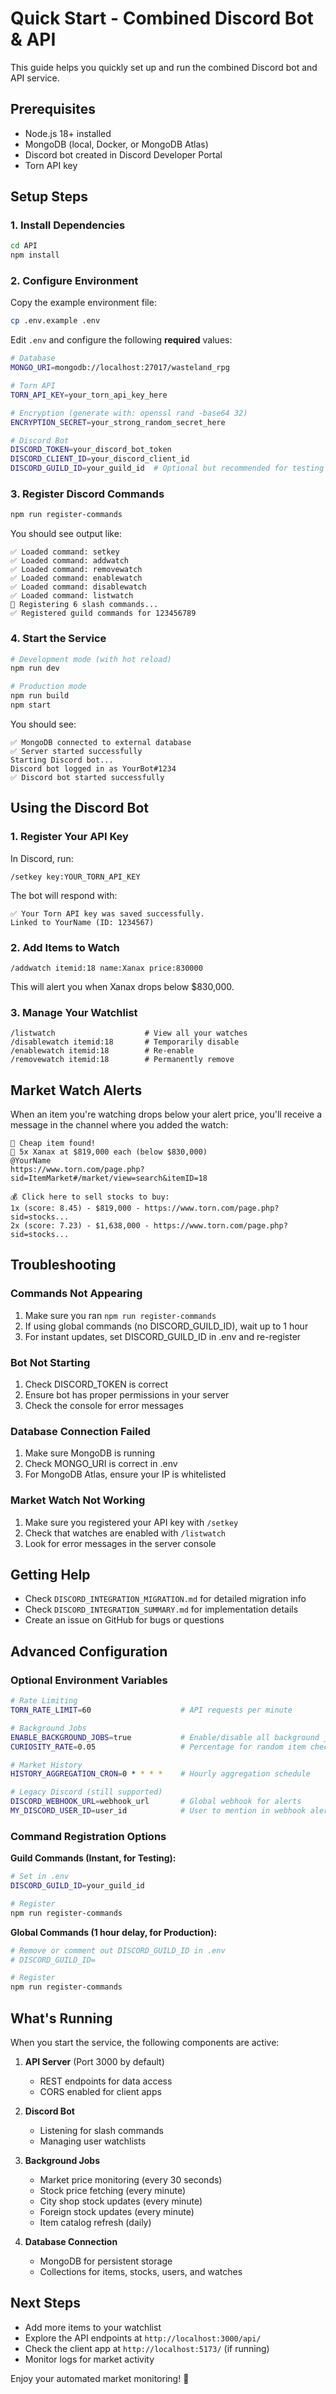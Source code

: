 # Quick Start - Combined Discord Bot & API

This guide helps you quickly set up and run the combined Discord bot and API service.

## Prerequisites

- Node.js 18+ installed
- MongoDB (local, Docker, or MongoDB Atlas)
- Discord bot created in Discord Developer Portal
- Torn API key

## Setup Steps

### 1. Install Dependencies

```bash
cd API
npm install
```

### 2. Configure Environment

Copy the example environment file:

```bash
cp .env.example .env
```

Edit `.env` and configure the following **required** values:

```bash
# Database
MONGO_URI=mongodb://localhost:27017/wasteland_rpg

# Torn API
TORN_API_KEY=your_torn_api_key_here

# Encryption (generate with: openssl rand -base64 32)
ENCRYPTION_SECRET=your_strong_random_secret_here

# Discord Bot
DISCORD_TOKEN=your_discord_bot_token
DISCORD_CLIENT_ID=your_discord_client_id
DISCORD_GUILD_ID=your_guild_id  # Optional but recommended for testing
```

### 3. Register Discord Commands

```bash
npm run register-commands
```

You should see output like:
```
✅ Loaded command: setkey
✅ Loaded command: addwatch
✅ Loaded command: removewatch
✅ Loaded command: enablewatch
✅ Loaded command: disablewatch
✅ Loaded command: listwatch
📡 Registering 6 slash commands...
✅ Registered guild commands for 123456789
```

### 4. Start the Service

```bash
# Development mode (with hot reload)
npm run dev

# Production mode
npm run build
npm start
```

You should see:
```
✅ MongoDB connected to external database
✅ Server started successfully
Starting Discord bot...
Discord bot logged in as YourBot#1234
✅ Discord bot started successfully
```

## Using the Discord Bot

### 1. Register Your API Key

In Discord, run:
```
/setkey key:YOUR_TORN_API_KEY
```

The bot will respond with:
```
✅ Your Torn API key was saved successfully.
Linked to YourName (ID: 1234567)
```

### 2. Add Items to Watch

```
/addwatch itemid:18 name:Xanax price:830000
```

This will alert you when Xanax drops below $830,000.

### 3. Manage Your Watchlist

```
/listwatch                    # View all your watches
/disablewatch itemid:18       # Temporarily disable
/enablewatch itemid:18        # Re-enable
/removewatch itemid:18        # Permanently remove
```

## Market Watch Alerts

When an item you're watching drops below your alert price, you'll receive a message in the channel where you added the watch:

```
🚨 Cheap item found!
💊 5x Xanax at $819,000 each (below $830,000)
@YourName
https://www.torn.com/page.php?sid=ItemMarket#/market/view=search&itemID=18

💰 Click here to sell stocks to buy:
1x (score: 8.45) - $819,000 - https://www.torn.com/page.php?sid=stocks...
2x (score: 7.23) - $1,638,000 - https://www.torn.com/page.php?sid=stocks...
```

## Troubleshooting

### Commands Not Appearing

1. Make sure you ran `npm run register-commands`
2. If using global commands (no DISCORD_GUILD_ID), wait up to 1 hour
3. For instant updates, set DISCORD_GUILD_ID in .env and re-register

### Bot Not Starting

1. Check DISCORD_TOKEN is correct
2. Ensure bot has proper permissions in your server
3. Check the console for error messages

### Database Connection Failed

1. Make sure MongoDB is running
2. Check MONGO_URI is correct in .env
3. For MongoDB Atlas, ensure your IP is whitelisted

### Market Watch Not Working

1. Make sure you registered your API key with `/setkey`
2. Check that watches are enabled with `/listwatch`
3. Look for error messages in the server console

## Getting Help

- Check `DISCORD_INTEGRATION_MIGRATION.md` for detailed migration info
- Check `DISCORD_INTEGRATION_SUMMARY.md` for implementation details
- Create an issue on GitHub for bugs or questions

## Advanced Configuration

### Optional Environment Variables

```bash
# Rate Limiting
TORN_RATE_LIMIT=60                    # API requests per minute

# Background Jobs
ENABLE_BACKGROUND_JOBS=true           # Enable/disable all background jobs
CURIOSITY_RATE=0.05                   # Percentage for random item checks

# Market History
HISTORY_AGGREGATION_CRON=0 * * * *    # Hourly aggregation schedule

# Legacy Discord (still supported)
DISCORD_WEBHOOK_URL=webhook_url       # Global webhook for alerts
MY_DISCORD_USER_ID=user_id            # User to mention in webhook alerts
```

### Command Registration Options

**Guild Commands (Instant, for Testing):**
```bash
# Set in .env
DISCORD_GUILD_ID=your_guild_id

# Register
npm run register-commands
```

**Global Commands (1 hour delay, for Production):**
```bash
# Remove or comment out DISCORD_GUILD_ID in .env
# DISCORD_GUILD_ID=

# Register
npm run register-commands
```

## What's Running

When you start the service, the following components are active:

1. **API Server** (Port 3000 by default)
   - REST endpoints for data access
   - CORS enabled for client apps

2. **Discord Bot**
   - Listening for slash commands
   - Managing user watchlists

3. **Background Jobs**
   - Market price monitoring (every 30 seconds)
   - Stock price fetching (every minute)
   - City shop stock updates (every minute)
   - Foreign stock updates (every minute)
   - Item catalog refresh (daily)

4. **Database Connection**
   - MongoDB for persistent storage
   - Collections for items, stocks, users, and watches

## Next Steps

- Add more items to your watchlist
- Explore the API endpoints at `http://localhost:3000/api/`
- Check the client app at `http://localhost:5173/` (if running)
- Monitor logs for market activity

Enjoy your automated market monitoring! 🎉
